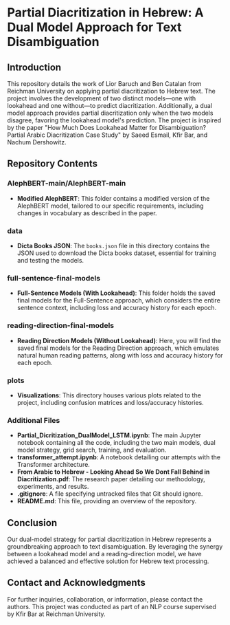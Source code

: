 # Partial Diacritization in Hebrew: A Dual Model Approach for Text Disambiguation

## Introduction

This repository details the work of Lior Baruch and Ben Catalan from Reichman University on applying partial diacritization to Hebrew text. The project involves the development of two distinct models—one with lookahead and one without—to predict diacritization. Additionally, a dual model approach provides partial diacritization only when the two models disagree, favoring the lookahead model's prediction. The project is inspired by the paper "How Much Does Lookahead Matter for Disambiguation? Partial Arabic Diacritization Case Study" by Saeed Esmail, Kfir Bar, and Nachum Dershowitz.

## Repository Contents

### AlephBERT-main/AlephBERT-main
- **Modified AlephBERT**: This folder contains a modified version of the AlephBERT model, tailored to our specific requirements, including changes in vocabulary as described in the paper.

### data
- **Dicta Books JSON**: The `books.json` file in this directory contains the JSON used to download the Dicta books dataset, essential for training and testing the models.

### full-sentence-final-models
- **Full-Sentence Models (With Lookahead)**: This folder holds the saved final models for the Full-Sentence approach, which considers the entire sentence context, including loss and accuracy history for each epoch.

### reading-direction-final-models
- **Reading Direction Models (Without Lookahead)**: Here, you will find the saved final models for the Reading Direction approach, which emulates natural human reading patterns, along with loss and accuracy history for each epoch.

### plots
- **Visualizations**: This directory houses various plots related to the project, including confusion matrices and loss/accuracy histories.

### Additional Files
- **Partial_Dicritization_DualModel_LSTM.ipynb**: The main Jupyter notebook containing all the code, including the two main models, dual model strategy, grid search, training, and evaluation.
- **transformer_attempt.ipynb**: A notebook detailing our attempts with the Transformer architecture.
- **From Arabic to Hebrew - Looking Ahead So We Dont Fall Behind in Diacritization.pdf**: The research paper detailing our methodology, experiments, and results.
- **.gitignore**: A file specifying untracked files that Git should ignore.
- **README.md**: This file, providing an overview of the repository.

## Conclusion

Our dual-model strategy for partial diacritization in Hebrew represents a groundbreaking approach to text disambiguation. By leveraging the synergy between a lookahead model and a reading-direction model, we have achieved a balanced and effective solution for Hebrew text processing.

## Contact and Acknowledgments

For further inquiries, collaboration, or information, please contact the authors. This project was conducted as part of an NLP course supervised by Kfir Bar at Reichman University.
